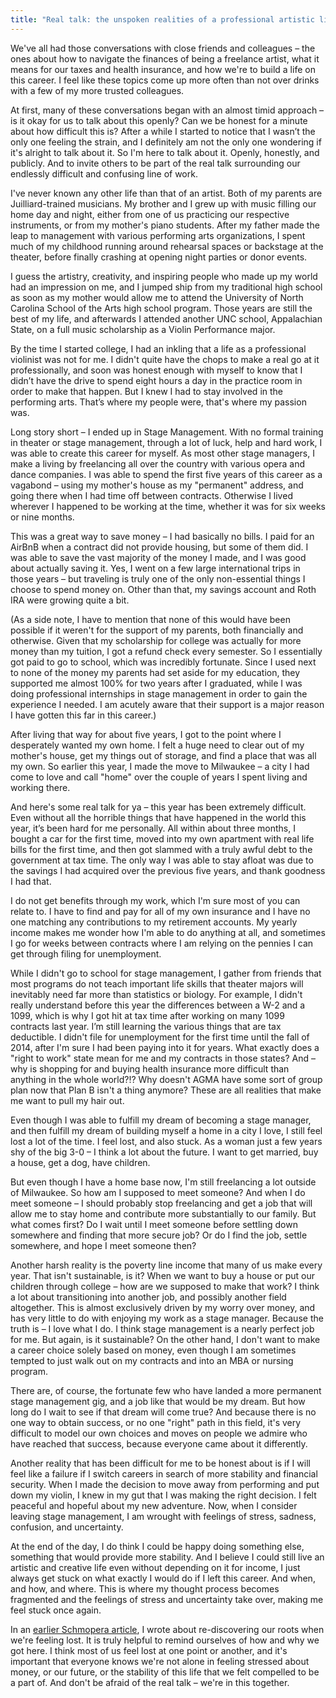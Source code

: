 ```yaml
---
title: "Real talk: the unspoken realities of a professional artistic life"
---
```


We've all had those conversations with close friends and colleagues – the ones about how to navigate the finances of being a freelance artist, what it means for our taxes and health insurance, and how we're to build a life on this career. I feel like these topics come up more often than not over drinks with a few of my more trusted colleagues. 

At first, many of these conversations began with an almost timid approach – is it okay for us to talk about this openly? Can we be honest for a minute about how difficult this is? After a while I started to notice that I wasn’t the only one feeling the strain, and I definitely am not the only one wondering if it's alright to talk about it. So I'm here to talk about it. Openly, honestly, and publicly. And to invite others to be part of the real talk surrounding our endlessly difficult and confusing line of work. 

I've never known any other life than that of an artist. Both of my parents are Juilliard-trained musicians. My brother and I grew up with music filling our home day and night, either from one of us practicing our respective instruments, or from my mother's piano students. After my father made the leap to management with various performing arts organizations, I spent much of my childhood running around rehearsal spaces or backstage at the theater, before finally crashing at opening night parties or donor events.

I guess the artistry, creativity, and inspiring people who made up my world had an impression on me, and I jumped ship from my traditional high school as soon as my mother would allow me to attend the University of North Carolina School of the Arts high school program. Those years are still the best of my life, and afterwards I attended another UNC school, Appalachian State, on a full music scholarship as a Violin Performance major. 

By the time I started college, I had an inkling that a life as a professional violinist was not for me. I didn't quite have the chops to make a real go at it professionally, and soon was honest enough with myself to know that I didn’t have the drive to spend eight hours a day in the practice room in order to make that happen. But I knew I had to stay involved in the performing arts. That’s where my people were, that's where my passion was. 

Long story short – I ended up in Stage Management. With no formal training in theater or stage management, through a lot of luck, help and hard work, I was able to create this career for myself. As most other stage managers, I make a living by freelancing all over the country with various opera and dance companies. I was able to spend the first five years of this career as a vagabond – using my mother's house as my "permanent" address, and going there when I had time off between contracts. Otherwise I lived wherever I happened to be working at the time, whether it was for six weeks or nine months. 

This was a great way to save money – I had basically no bills. I paid for an AirBnB when a contract did not provide housing, but some of them did. I was able to save the vast majority of the money I made, and I was good about actually saving it. Yes, I went on a few large international trips in those years – but traveling is truly one of the only non-essential things I choose to spend money on. Other than that, my savings account and Roth IRA were growing quite a bit. 

(As a side note, I have to mention that none of this would have been possible if it weren't for the support of my parents, both financially and otherwise. Given that my scholarship for college was actually for more money than my tuition, I got a refund check every semester. So I essentially got paid to go to school, which was incredibly fortunate. Since I used next to none of the money my parents had set aside for my education, they supported me almost 100% for two years after I graduated, while I was doing professional internships in stage management in order to gain the experience I needed. I am acutely aware that their support is a major reason I have gotten this far in this career.)

After living that way for about five years, I got to the point where I desperately wanted my own home. I felt a huge need to clear out of my mother's house, get my things out of storage, and find a place that was all my own. So earlier this year, I made the move to Milwaukee – a city I had come to love and call "home" over the couple of years I spent living and working there. 

And here's some real talk for ya – this year has been extremely difficult. Even without all the horrible things that have happened in the world this year, it’s been hard for me personally. All within about three months, I bought a car for the first time, moved into my own apartment with real life bills for the first time, and then got slammed with a truly awful debt to the government at tax time. The only way I was able to stay afloat was due to the savings I had acquired over the previous five years, and thank goodness I had that. 

I do not get benefits through my work, which I'm sure most of you can relate to. I have to find and pay for all of my own insurance and I have no one matching any contributions to my retirement accounts. My yearly income makes me wonder how I'm able to do anything at all, and sometimes I go for weeks between contracts where I am relying on the pennies I can get through filing for unemployment. 

While I didn't go to school for stage management, I gather from friends that most programs do not teach important life skills that theater majors will inevitably need far more than statistics or biology. For example, I didn't really understand before this year the differences between a W-2 and a 1099, which is why I got hit at tax time after working on many 1099 contracts last year. I’m still learning the various things that are tax deductible. I didn't file for unemployment for the first time until the fall of 2014, after I'm sure I had been paying into it for years. What exactly does a "right to work" state mean for me and my contracts in those states? And – why is shopping for and buying health insurance more difficult than anything in the whole world?!? Why doesn't AGMA have some sort of group plan now that Plan B isn't a thing anymore? These are all realities that make me want to pull my hair out. 

Even though I was able to fulfill my dream of becoming a stage manager, and then fulfill my dream of building myself a home in a city I love, I still feel lost a lot of the time. I feel lost, and also stuck. As a woman just a few years shy of the big 3-0 – I think a lot about the future. I want to get married, buy a house, get a dog, have children. 

But even though I have a home base now, I'm still freelancing a lot outside of Milwaukee. So how am I supposed to meet someone? And when I do meet someone – I should probably stop freelancing and get a job that will allow me to stay home and contribute more substantially to our family. But what comes first? Do I wait until I meet someone before settling down somewhere and finding that more secure job? Or do I find the job, settle somewhere, and hope I meet someone then?

Another harsh reality is the poverty line income that many of us make every year. That isn't sustainable, is it? When we want to buy a house or put our children through college – how are we supposed to make that work? I think a lot about transitioning into another job, and possibly another field altogether. This is almost exclusively driven by my worry over money, and has very little to do with enjoying my work as a stage manager. Because the truth is – I love what I do. I think stage management is a nearly perfect job for me. But again, is it sustainable? On the other hand, I don't want to make a career choice solely based on money, even though I am sometimes tempted to just walk out on my contracts and into an MBA or nursing program. 

There are, of course, the fortunate few who have landed a more permanent stage management gig, and a job like that would be my dream. But how long do I wait to see if that dream will come true? And because there is no one way to obtain success, or no one "right" path in this field, it's very difficult to model our own choices and moves on people we admire who have reached that success, because everyone came about it differently. 

Another reality that has been difficult for me to be honest about is if I will feel like a failure if I switch careers in search of more stability and financial security. When I made the decision to move away from performing and put down my violin, I knew in my gut that I was making the right decision. I felt peaceful and hopeful about my new adventure. Now, when I consider leaving stage management, I am wrought with feelings of stress, sadness, confusion, and uncertainty. 

At the end of the day, I do think I could be happy doing something else, something that would provide more stability. And I believe I could still live an artistic and creative life even without depending on it for income, I just always get stuck on what exactly I would do if I left this career. And when, and how, and where. This is where my thought process becomes fragmented and the feelings of stress and uncertainty take over, making me feel stuck once again. 

In an [earlier Schmopera article](/when-lost-find-roots/), I wrote about re-discovering our roots when we're feeling lost. It is truly helpful to remind ourselves of how and why we got here. I think most of us feel lost at one point or another, and it's important that everyone knows we're not alone in feeling stressed about money, or our future, or the stability of this life that we felt compelled to be a part of. And don't be afraid of the real talk – we're in this together.
